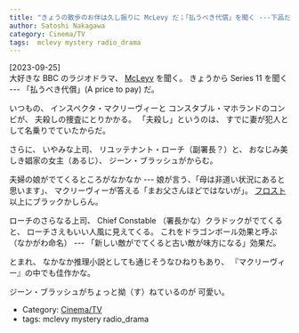 ```yaml
---
title: "きょうの散歩のお伴は久し振りに McLevy だ；「払うべき代償」を聞く ---下品だ下品だ！"
author: Satoshi Nakagawa
category: Cinema/TV
tags:  mclevy mystery radio_drama
---
```


[2023-09-25]  
 大好きな BBC のラジオドラマ、
[McLeyv](https://en.wikipedia.org/wiki/McLevy) を聞く。
きょうから Series 11 を聞く ---
「払うべき代償」(A price to pay) だ。

 いつもの、
インスペクタ・マクリーヴィーと
コンスタブル・マホランドのコンビが、
夫殺しの捜査にとりかかる。
「夫殺し」というのは、
すでに妻が犯人として名乗りでていたからだ。

 さらに、
いやみな上司、
リユッテナント・ローチ（副署長？）と、
おなじみ美しき娼家の女主（あるじ）、
ジーン・ブラッシュがからむ。

 夫婦の娘がでてくるところがなかなか ---
娘が言う、「母は非道い状況にあると思います」、
マクリーヴィーが答える「まお父さんほどではないが」。
[フロスト](https://en.wikipedia.org/wiki/Jack_Frost_(detective))以上にブラックかしらん。

 ローチのさらなる上司、
Chief Constable （署長かな）クラドックがでてくると、
ローチさえもいい人風に見えてくる。
これをドラゴンボール効果と呼ぶ（なかがわ命名） ---
「新しい敵がでてくると古い敵が味方になる」効果だ。

 とまれ、
なかなか推理小説としても通じそうなひねりもあり、
『マクリーヴィー』の中でも佳作かな。

 ジーン・ブラッシュがちょっと拗（す）ねているのが
可愛い。

- Category: [Cinema/TV](/categories.html#Cinema/TV)
- tags:  mclevy mystery radio_drama
